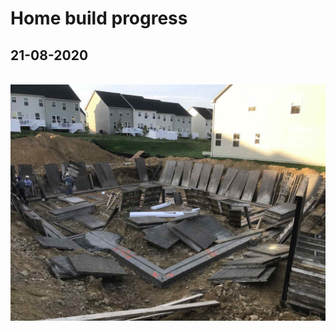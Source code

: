 # Home build progress

## 21-08-2020

<br>

<div align="center">

  <img src="/assets/img/house/01.jpg" />

</div>
